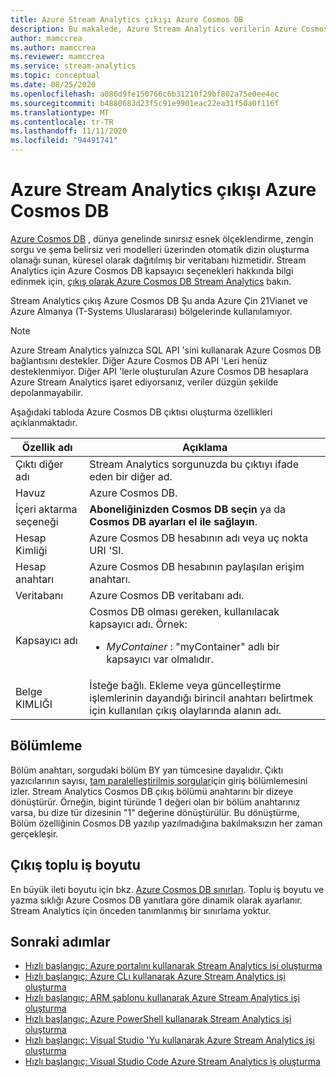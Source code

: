 ```yaml
---
title: Azure Stream Analytics çıkışı Azure Cosmos DB
description: Bu makalede, Azure Stream Analytics verilerin Azure Cosmos DB ' den nasıl çıktısının yapılacağı açıklanır.
author: mamccrea
ms.author: mamccrea
ms.reviewer: mamccrea
ms.service: stream-analytics
ms.topic: conceptual
ms.date: 08/25/2020
ms.openlocfilehash: a086d9fe150766c6b31210f29bf802a75e0ee4ec
ms.sourcegitcommit: b4880683d23f5c91e9901eac22ea31f50a0f116f
ms.translationtype: MT
ms.contentlocale: tr-TR
ms.lasthandoff: 11/11/2020
ms.locfileid: "94491741"
---
```

# <a name="azure-cosmos-db-output-from-azure-stream-analytics"></a>Azure Stream Analytics çıkışı Azure Cosmos DB

[Azure Cosmos DB](https://azure.microsoft.com/services/documentdb/) , dünya genelinde sınırsız esnek ölçeklendirme, zengin sorgu ve şema belirsiz veri modelleri üzerinden otomatik dizin oluşturma olanağı sunan, küresel olarak dağıtılmış bir veritabanı hizmetidir. Stream Analytics için Azure Cosmos DB kapsayıcı seçenekleri hakkında bilgi edinmek için, [çıkış olarak Azure Cosmos DB Stream Analytics](stream-analytics-documentdb-output.md) bakın.

Stream Analytics çıkış Azure Cosmos DB Şu anda Azure Çin 21Vianet ve Azure Almanya (T-Systems Uluslararası) bölgelerinde kullanılamıyor.

> [!Note]
> Azure Stream Analytics yalnızca SQL API 'sini kullanarak Azure Cosmos DB bağlantısını destekler.
> Diğer Azure Cosmos DB API 'Leri henüz desteklenmiyor. Diğer API 'lerle oluşturulan Azure Cosmos DB hesaplara Azure Stream Analytics işaret ediyorsanız, veriler düzgün şekilde depolanmayabilir.

Aşağıdaki tabloda Azure Cosmos DB çıktısı oluşturma özellikleri açıklanmaktadır.

| Özellik adı | Açıklama |
| --- | --- |
| Çıktı diğer adı | Stream Analytics sorgunuzda bu çıktıyı ifade eden bir diğer ad. |
| Havuz | Azure Cosmos DB. |
| İçeri aktarma seçeneği | **Aboneliğinizden Cosmos DB seçin** ya da **Cosmos DB ayarları el ile sağlayın**.
| Hesap Kimliği | Azure Cosmos DB hesabının adı veya uç nokta URI 'SI. |
| Hesap anahtarı | Azure Cosmos DB hesabının paylaşılan erişim anahtarı. |
| Veritabanı | Azure Cosmos DB veritabanı adı. |
| Kapsayıcı adı | Cosmos DB olması gereken, kullanılacak kapsayıcı adı. Örnek:  <br /><ul><li> _MyContainer_ : "myContainer" adlı bir kapsayıcı var olmalıdır.</li>|
| Belge KIMLIĞI |İsteğe bağlı. Ekleme veya güncelleştirme işlemlerinin dayandığı birincil anahtarı belirtmek için kullanılan çıkış olaylarında alanın adı.

## <a name="partitioning"></a>Bölümleme

Bölüm anahtarı, sorgudaki bölüm BY yan tümcesine dayalıdır. Çıktı yazıcılarının sayısı, [tam paralelleştirilmiş sorgular](stream-analytics-scale-jobs.md)için giriş bölümlemesini izler. Stream Analytics Cosmos DB çıkış bölümü anahtarını bir dizeye dönüştürür. Örneğin, bigint türünde 1 değeri olan bir bölüm anahtarınız varsa, bu dize tür dizesinin "1" değerine dönüştürülür. Bu dönüştürme, Bölüm özelliğinin Cosmos DB yazılıp yazılmadığına bakılmaksızın her zaman gerçekleşir.

## <a name="output-batch-size"></a>Çıkış toplu iş boyutu

En büyük ileti boyutu için bkz. [Azure Cosmos DB sınırları](../azure-resource-manager/management/azure-subscription-service-limits.md#azure-cosmos-db-limits). Toplu iş boyutu ve yazma sıklığı Azure Cosmos DB yanıtlara göre dinamik olarak ayarlanır. Stream Analytics için önceden tanımlanmış bir sınırlama yoktur.

## <a name="next-steps"></a>Sonraki adımlar

* [Hızlı başlangıç: Azure portalını kullanarak Stream Analytics işi oluşturma](stream-analytics-quick-create-portal.md)
* [Hızlı başlangıç: Azure CLı kullanarak Azure Stream Analytics işi oluşturma](quick-create-azure-cli.md)
* [Hızlı başlangıç: ARM şablonu kullanarak Azure Stream Analytics işi oluşturma](quick-create-azure-resource-manager.md)
* [Hızlı başlangıç: Azure PowerShell kullanarak Stream Analytics işi oluşturma](stream-analytics-quick-create-powershell.md)
* [Hızlı başlangıç: Visual Studio 'Yu kullanarak Azure Stream Analytics işi oluşturma](stream-analytics-quick-create-vs.md)
* [Hızlı başlangıç: Visual Studio Code Azure Stream Analytics iş oluşturma](quick-create-visual-studio-code.md)
